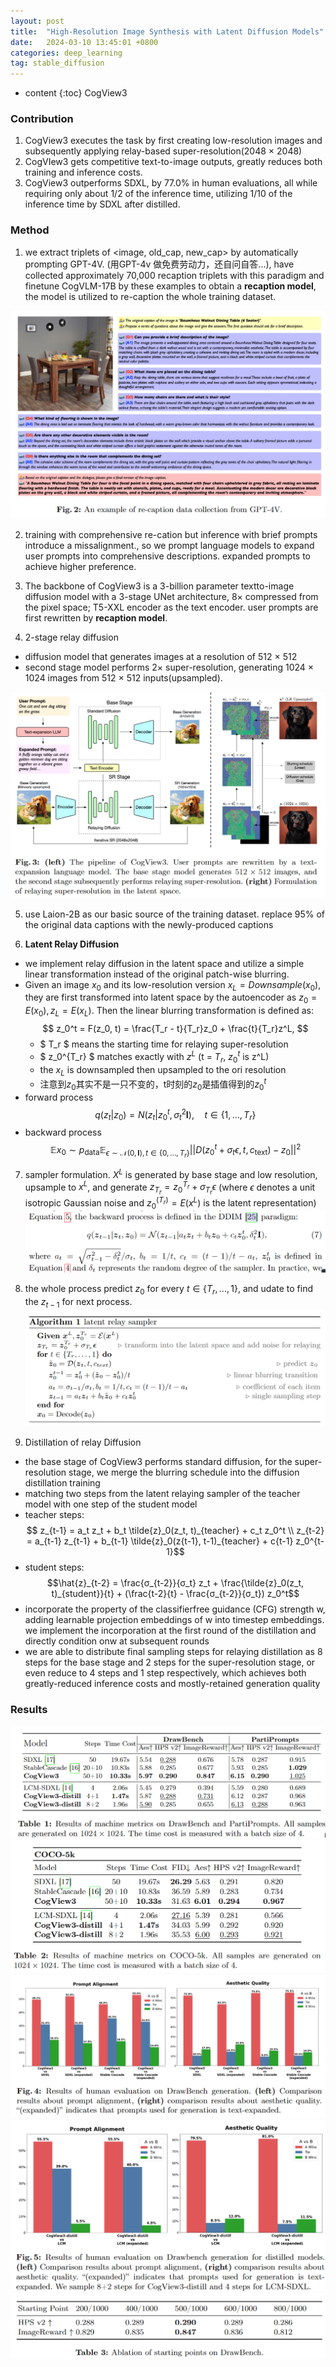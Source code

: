 ```yaml
---
layout: post
title:  "High-Resolution Image Synthesis with Latent Diffusion Models"
date:   2024-03-10 13:45:01 +0800
categories: deep_learning
tag: stable_diffusion
---
```



* content
{:toc}
CogView3

### Contribution
1. CogView3 executes the task by first creating low-resolution images and subsequently applying relay-based super-resolution(2048 × 2048)
2. CogVIew3 gets competitive text-to-image outputs, greatly reduces both training and inference costs.
3. CogView3 outperforms SDXL, by 77.0% in human evaluations, all while requiring only about 1/2 of the inference time, utilizing 1/10 of the inference time by SDXL after distilled.

### Method
1. we extract triplets of <image, old_cap, new_cap> by automatically prompting GPT-4V. (用GPT-4v 做免费劳动力，还自问自答...), have collected approximately 70,000 recaption triplets with this paradigm and finetune CogVLM-17B by these examples to obtain a **recaption model**, the model is utilized to re-caption the whole training dataset.

![caption collection of GPT-4V](https://github.com/Colorfu1/Colorful.io/raw/master/_posts/resources/2024-03-13-173644.png)

2. training with comprehensive re-cation but inference with brief prompts introduce a missalignment., so we prompt language models to expand user prompts into comprehensive descriptions. expanded prompts to achieve higher preference.

3. The backbone of CogView3 is a 3-billion parameter textto-image diffusion model with a 3-stage UNet architecture, 8× compressed from the pixel space; T5-XXL encoder as the text encoder. user prompts are first rewritten by **recaption model**.

4. 2-stage relay diffusion
  - diffusion model that generates images at a resolution of 512 × 512
  - second stage model performs 2× super-resolution, generating 1024 × 1024 images from 512 × 512 inputs(upsampled).

![Pipeline](https://github.com/Colorfu1/Colorful.io/raw/master/_posts/resources/2024-03-13-180556.png)

5. use Laion-2B as our basic source of the training dataset. replace 95% of the original data captions with the newly-produced captions

6. **Latent Relay Diffusion** 
  - we implement relay diffusion in the latent space and utilize a simple linear transformation instead of the original patch-wise blurring.
  - Given an image $x_0$ and its low-resolution version $x_L = Downsample(x_0)$, they are first transformed into latent space by the autoencoder as $z_0 = E(x_0), z_L = E(x_L)$. Then the linear blurring transformation is defined as: $$ z_0^t = F(z_0, t) = \frac{T_r - t}{T_r}z_0 + \frac{t}{T_r}z^L, $$
    - $ T_r $ means the starting time for relaying super-resolution 
    - $ z_0^{T_r} $ matches exactly with $z^L$ (t = $T_r$, $z_0^t$ is z^L)
    - the $x_L$ is downsampled then upsampled to the ori resolution
    - 注意到$z_0$其实不是一只不变的，t时刻的$z_0$是插值得到的$z_0^t$
  - forward process $$ q(z_t|z_0) = N(z_t|z_0^t, \sigma_t^2\mathbf{I}), \quad t \in \{1, \ldots, T_r\} $$
  - backward process $$ \mathbb{E}{x_0 \sim p_{\text{data}}} \mathbb{E}_{\epsilon \sim \mathcal{N}(0,\mathbf{I}), t \in \{0,\ldots,T_r\}} \left|| D(z_0^t + \sigma_t \epsilon, t, c_{\text{text}}) - z_0 \right||^2 $$
7. sampler formulation. $X^L$ is generated by base stage and low resolution, upsample to $x^L$, and generate $z_{T_r} = z_0^{T_r} + \sigma_{T_r} \epsilon$ (where $\epsilon$ denotes a unit isotropic Gaussian noise and $z^(T_r)_0 = E(x^L)$ is the latent representation)
![backward process](https://github.com/Colorfu1/Colorful.io/raw/master/_posts/resources/2024-03-14-135308.png)

8. the whole process predict $z_0$ for every $t \in \{T_r, ..., 1\}$, and udate to find the $z_{t-1}$ for next process. 
![Procedure](https://github.com/Colorfu1/Colorful.io/raw/master/_posts/resources/2024-03-14-135910.png)

9. Distillation of relay Diffusion
  - the base stage of CogView3 performs standard diffusion, for the super-resolution stage, we merge the blurring schedule into the diffusion distillation training
  - matching two steps from the latent relaying sampler of the teacher model with one step of the student model
  - teacher steps: $$ z_{t-1} = a_t z_t + b_t \tilde{z}_0(z_t, t)_{teacher} + c_t z_0^t \\
  z_{t-2} = a_{t-1} z_{t-1} + b_{t-1} \tilde{z}_0(z{t-1}, t-1)_{teacher} + c{t-1} z_0^{t-1}$$
  - student steps:$$\hat{z}_{t-2} = \frac{σ_{t-2}}{σ_t} z_t + \frac{\tilde{z}_0(z_t, t)_{student}}{t} + (\frac{t-2}{t} - \frac{σ_{t-2}}{σ_t}) z_0^t$$
  - incorporate the property of the classifierfree guidance (CFG) strength w, adding learnable projection embeddings of w into timestep embeddings. we implement the incorporation at the first round of the distillation and directly condition onw at subsequent rounds
  - we are able to distribute final sampling steps for relaying distillation as 8 steps for the base stage and 2 steps for the super-resolution stage, or even reduce to 4 steps and 1 step respectively, which achieves both greatly-reduced inference costs and mostly-retained generation quality

### Results
![Table 1](https://github.com/Colorfu1/Colorful.io/raw/master/_posts/resources/2024-03-14-144555.png)
![Table 2](https://github.com/Colorfu1/Colorful.io/raw/master/_posts/resources/2024-03-14-144622.png)
![Table 3](https://github.com/Colorfu1/Colorful.io/raw/master/_posts/resources/2024-03-14-144721.png)
![Fig 4](https://github.com/Colorfu1/Colorful.io/raw/master/_posts/resources/2024-03-14-144733.png)
![Fig 5](https://github.com/Colorfu1/Colorful.io/raw/master/_posts/resources/2024-03-14-144814.png)

  